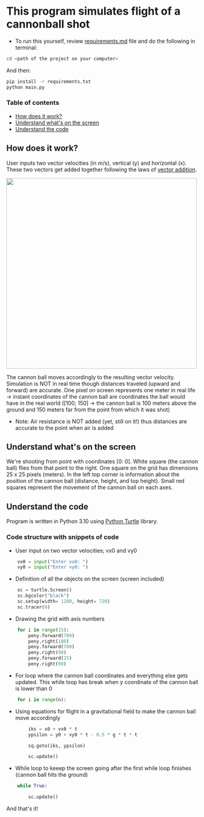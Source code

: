 # This program simulates flight of a cannonball shot

+ To run this yourself, review <a href="https://github.com/scraptechguy/CanonShot/blob/main/requirements.md" target="_blank">requirements.md</a> file and do the following in terminal: 

```sh
cd <path of the project on your computer>
```

And then:

```sh
pip install -r requirements.txt
python main.py
```

### Table of contents

+ <a href="https://github.com/scraptechguy/CanonShot#how-does-it-work">How does it work?</a>
+ <a href="https://github.com/scraptechguy/CanonShot#understand-whats-on-the-screen">Understand what's on the screen</a>
+ <a href="https://github.com/scraptechguy/CanonShot#understand-the-code">Understand the code</a>

## How does it work?

User inputs two vector velocities (in m/s), vertical (y) and horizontal (x). These two vectors get added together following the laws of <a href="https://www.physicsclassroom.com/Class/vectors/U3L1b.cfm" target="_blank">vector addition</a>. 



<img src="https://user-images.githubusercontent.com/75474651/139541508-45e718ff-3df5-4c71-a7cb-4b730dd8ec7d.jpg" width="500">



The cannon ball moves accordingly to the resulting vector velocity. Simulation is NOT in real time though distances traveled (upward and forward) are accurate. One pixel on screen represents one meter in real life -> instant coordinates of the cannon ball are coordinates the ball would have in the real world ([100; 150] -> the cannon ball is 100 meters above the ground and 150 meters far from the point from which it was shot)

+ Note: Air resistance is NOT added (yet, still on it!) thus distances are accurate to the point when air is added 


## Understand what's on the screen

We're shooting from point with coordinates [0: 0]. White square (the cannon ball) flies from that point to the right. One square on the grid has dimensions 25 x 25 pixels (meters). In the left top corner is information about the position of the cannon ball (distance, height, and top height). Small red squares represent the movement of the cannon ball on each axes. 


## Understand the code

Program is written in Python 3.10 using <a href="https://pypi.org/project/PythonTurtle/" target="_blank">Python Turtle</a> library. 

### Code structure with snippets of code

+ User input on two vector velocities; vx0 and vy0

```py
    vx0 = input("Enter vx0: ")
    vy0 = input("Enter vy0: ")
```

+ Definition of all the objects on the screen (screen included)

```py
    sc = turtle.Screen()
    sc.bgcolor("black")
    sc.setup(width= 1280, height= 720)
    sc.tracer(0)
```

+ Drawing the grid with axis numbers 

```py
    for i in range(15):
        peny.forward(700)
        peny.right(180)
        peny.forward(700)
        peny.right(90)
        peny.forward(25)
        peny.right(90)
```

+ For loop where the cannon ball coordinates and everything else gets updated. This while loop has break when y coordinate of the cannon ball is lower than 0

```py
    for i in range(n):
```

+ Using equations for flight in a gravitational field to make the cannon ball move accordingly

```py
        iks = x0 + vx0 * t 
        ypsilon = y0 + vy0 * t - 0.5 * g * t * t

        sq.goto(iks, ypsilon)

        sc.update()
```

+ While loop to keeep the screen going after the first while loop finishes (cannon ball hits the ground) 

```py
    while True:

        sc.update()
```

And that's it! 
